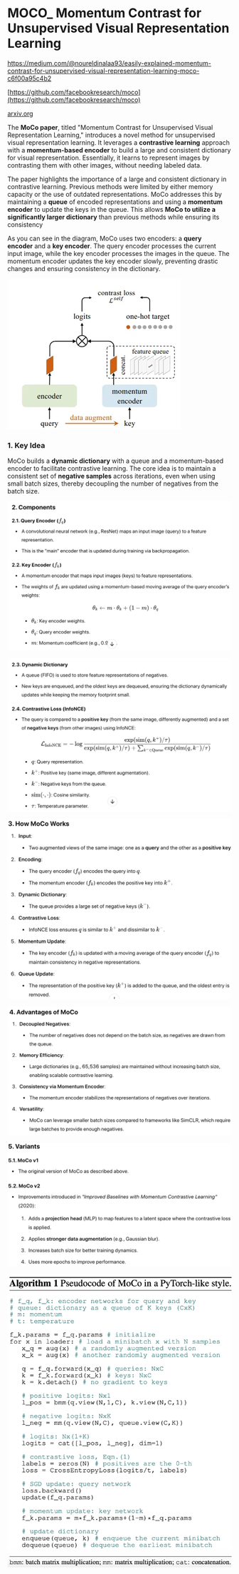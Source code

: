 # MOCO_ Momentum Contrast for Unsupervised Visual Representation Learning

https://medium.com/@noureldinalaa93/easily-explained-momentum-contrast-for-unsupervised-visual-representation-learning-moco-c6f00a95c4b2

[https://github.com/facebookresearch/moco](https://github.com/facebookresearch/moco)

[arxiv.org](https://arxiv.org/pdf/1911.05722)

The **MoCo paper**, titled "Momentum Contrast for Unsupervised Visual Representation Learning," introduces a novel method for unsupervised visual representation learning. It leverages a **contrastive learning** approach with a **momentum-based encoder** to build a large and consistent dictionary for visual representation. Essentially, it learns to represent images by contrasting them with other images, without needing labeled data.

The paper highlights the importance of a large and consistent dictionary in contrastive learning. Previous methods were limited by either memory capacity or the use of outdated representations. MoCo addresses this by maintaining a **queue** of encoded representations and using a **momentum encoder** to update the keys in the queue. This allows **MoCo to utilize a significantly larger dictionary** than previous methods while ensuring its consistency

As you can see in the diagram, MoCo uses two encoders: a **query encoder** and a **key encoder**. The query encoder processes the current input image, while the key encoder processes the images in the queue. The momentum encoder updates the key encoder slowly, preventing drastic changes and ensuring consistency in the dictionary.

![image.png](MOCO_%20Momentum%20Contrast%20for%20Unsupervised%20Visual%20Re%2014571bdab3cf8064948ec7c9575c2757/image.png)

### **1. Key Idea**

MoCo builds a **dynamic dictionary** with a queue and a momentum-based encoder to facilitate contrastive learning. The core idea is to maintain a consistent set of **negative samples** across iterations, even when using small batch sizes, thereby decoupling the number of negatives from the batch size.

![image.png](MOCO_%20Momentum%20Contrast%20for%20Unsupervised%20Visual%20Re%2014571bdab3cf8064948ec7c9575c2757/image%201.png)

![image.png](MOCO_%20Momentum%20Contrast%20for%20Unsupervised%20Visual%20Re%2014571bdab3cf8064948ec7c9575c2757/image%202.png)

![image.png](MOCO_%20Momentum%20Contrast%20for%20Unsupervised%20Visual%20Re%2014571bdab3cf8064948ec7c9575c2757/image%203.png)

![image.png](MOCO_%20Momentum%20Contrast%20for%20Unsupervised%20Visual%20Re%2014571bdab3cf8064948ec7c9575c2757/image%204.png)

![image.png](MOCO_%20Momentum%20Contrast%20for%20Unsupervised%20Visual%20Re%2014571bdab3cf8064948ec7c9575c2757/image%205.png)

![image.png](MOCO_%20Momentum%20Contrast%20for%20Unsupervised%20Visual%20Re%2014571bdab3cf8064948ec7c9575c2757/image%206.png)